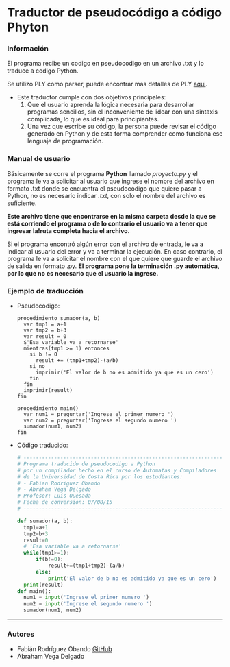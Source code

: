 # Traductor de pseudocódigo a código Phyton
### Información

El programa recibe un codigo en pseudocodigo en un archivo .txt y lo traduce a codigo Python.

Se utilizo PLY como parser, puede encontrar mas detalles de PLY [aqui](http://www.dabeaz.com/ply/).

* Este traductor cumple con dos objetivos principales:
    1. Que el usuario aprenda la lógica necesaria para desarrollar programas sencillos, sin el inconveniente de lidear con una sintaxis complicada, lo que es ideal para principiantes.
    2. Una vez que escribe su código, la persona puede revisar el código generado en Python y de esta forma comprender como funciona ese lenguaje de programación.

### Manual de usuario

Básicamente se corre el programa **Python** llamado *proyecto.py* y el programa le va a solicitar al usuario que ingrese el nombre del archivo en formato .txt donde se encuentra el pseudocódigo que quiere pasar a Python, no es necesario indicar *.txt*, con solo el nombre del archivo es suficiente.

**Este archivo tiene que encontrarse en la misma carpeta desde la que se está corriendo el programa o de lo contrario el usuario va a tener que ingresar la!ruta completa hacia el archivo.**

Si el programa encontró  algún error con el archivo de entrada, le va a indicar al usuario del error y va a terminar la ejecución. En caso contrario, el programa le va a solicitar el nombre con el que quiere que guarde el archivo de salida en formato .py. **El programa pone la terminación .py automática, por lo que no es necesario que el usuario la ingrese.**

### Ejemplo de traducción

* Pseudocodigo:
  ```
  procedimiento sumador(a, b)
    var tmp1 = a+1
    var tmp2 = b+3
    var result = 0
    $'Esa variable va a retornarse'
    mientras(tmp1 >= 1) entonces
      si b != 0
        result += (tmp1+tmp2)-(a/b)
      si_no
        imprimir('El valor de b no es admitido ya que es un cero')
      fin
    fin
    imprimir(result)
  fin
  
  procedimiento main()
    var num1 = preguntar('Ingrese el primer numero ')
    var num2 = preguntar('Ingrese el segundo numero ')
    sumador(num1, num2)
  fin
  ```

* Código traducido:
  ```python
  # ---------------------------------------------------------------------
  # Programa traducido de pseudocodigo a Python 
  # por un compilador hecho en el curso de Automatas y Compiladores
  # de la Universidad de Costa Rica por los estudiantes:
  #	- Fabian Rodriguez Obando
  # - Abraham Vega Delgado
  # Profesor: Luis Quesada
  # Fecha de conversion: 07/08/15
  # ---------------------------------------------------------------------
  
  def sumador(a, b):
  	tmp1=a+1
  	tmp2=b+3
  	result=0
  	# 'Esa variable va a retornarse'
  	while(tmp1>=1):
  		if(b!=0):
  			result+=(tmp1+tmp2)-(a/b)
  		else:
  			print('El valor de b no es admitido ya que es un cero')			
  	print(result)
  def main():
  	num1 = input('Ingrese el primer numero ')
  	num2 = input('Ingrese el segundo numero ')
  	sumador(num1, num2)
  	```
---
### Autores
* Fabián Rodríguez Obando [GitHub](https://github.com/fabo49)
* Abraham Vega Delgado
